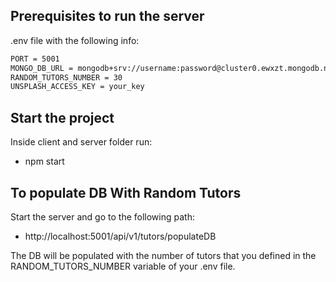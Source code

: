 ## Prerequisites to run the server

.env file with the following info:

```sh
PORT = 5001
MONGO_DB_URL = mongodb+srv://username:password@cluster0.ewxzt.mongodb.net/?retryWrites=true&w=majority
RANDOM_TUTORS_NUMBER = 30
UNSPLASH_ACCESS_KEY = your_key
```

## Start the project

Inside client and server folder run:

- npm start

## To populate DB With Random Tutors

Start the server and go to the following path:

- http://localhost:5001/api/v1/tutors/populateDB

The DB will be populated with the number of tutors that you defined in the RANDOM_TUTORS_NUMBER variable of your .env file.
